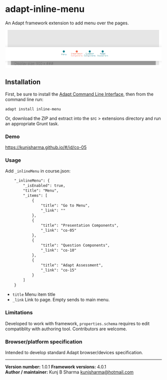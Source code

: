 # adapt-inline-menu  
    
An Adapt framework extension to add menu over the pages.

<img src="assets/adapt-inline-menu.png" alt="Inline menu">



## Installation

First, be sure to install the [Adapt Command Line Interface](https://github.com/cajones/adapt-cli), then from the command line run:

    adapt install inline-menu

Or, download the ZIP and extract into the src > extensions directory and run an appropriate Grunt task.

### Demo

https://kunjsharma.github.io/#/id/co-05

### Usage

Add `_inlineMenu` in course.json:

```
	"_inlineMenu": {
		"_isEnabled": true,
		"title": "Menu",
		"_items": [
	        {
	            "title": "Go to Menu",
	            "_link": ""
	        },
	        {
	            "title": "Presentation Components",
	            "_link": "co-05"
	        },
	        {
	            "title": "Question Components",
	            "_link": "co-10"
	        },
	        {
	            "title": "Adapt Assessment",
	            "_link": "co-15"
	        }
		]
	}
```

* `title` Menu item title
* `_link` Link to page. Empty sends to main menu.


### Limitations

Developed to work with framework, `properties.schema` requires to edit compatiblity with authoring tool. Contributors are welcome.

### Browser/platform specification

Intended to develop standard Adapt browser/devices specification.

----------------------------
**Version number:**  1.0.1 
**Framework versions:** 4.0.1      
**Author / maintainer:** Kunj B Sharma <kunjsharma@hotmail.com>     
